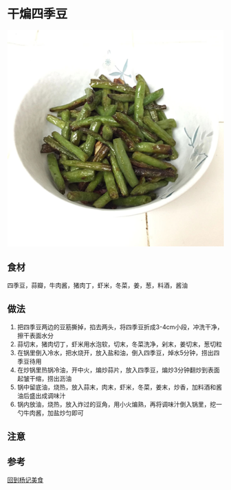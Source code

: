 # 干煸四季豆

![image](../images/ganbiansijidou.jpeg)

## 食材

四季豆，蒜瓣，牛肉酱，猪肉丁，虾米，冬菜，姜，葱，料酒，酱油

## 做法

1. 把四季豆两边的豆筋撕掉，掐去两头，将四季豆折成3-4cm小段，冲洗干净，擦干表面水分
2. 蒜切末，猪肉切丁，虾米用水泡软，切末，冬菜洗净，剁末，姜切末，葱切粒
3. 在锅里倒入冷水，把水烧开，放入盐和油，倒入四季豆，焯水5分钟，捞出四季豆待用
4. 在炒锅里热锅冷油，开中火，煸炒蒜片，放入四季豆，煸炒3分钟翻炒到表面起皱干缩，捞出沥油
5. 锅中留底油，烧热，放入蒜末，肉末，虾米，冬菜，姜末，炒香，加料酒和酱油后盛出成调味汁
6. 锅内放油，烧热，放入炸过的豆角，用小火煸熟，再将调味汁倒入锅里，挖一勺牛肉酱，加盐炒匀即可

## 注意

## 参考

[回到杨记美食](../README.md)